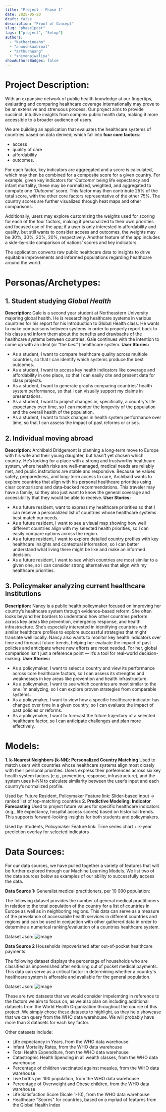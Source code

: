 ```yaml
---
title: "Project - Phase I"
date: 2025-05-20
draft: false
description: "Proof of Concept"
slug: "phase1post"
tags: ["project", "Setup"]
authors:
  - "katherineahn"
  - "anoushkaabroal"
  - "arthurhuang"
  - "shivenajwaliya"
showAuthorsBadges: false
---
```


# Project Description:
With an expansive network of public health knowledge at our fingertips, evaluating and comparing healthcare coverage internationally may prove to be an extensive and strenuous process. Our project aims to provide succinct, intuitive insights from complex public health data, making it more accessible to a broader audience of users. 

We are building an application that evaluates the healthcare systems of countries based on data derived, which fall into **four core factors**:
- access
- quality of care
- affordability
- outcomes. 

For each factor, key indicators are aggregated and a score is calculated, which may then be combined for a composite score for a given country. For example, given key indicators for _‘Outcome’_ being life expectancy and infant mortality, these may be normalized, weighted, and aggregated to compute one _‘Outcome’_ score. This factor may then contribute 25% of the total score, with the other core factors representative of the other 75%. The country scores are further visualized through heat maps and other comparisons.

Additionally, users may explore customizing the weights used for scoring for each of the four factors, making it personalized to their own priorities and focused use of the app; if a user is only interested in affordability and quality, but still wants to consider access and outcomes, the weights may be 30%, 30%, 20%, 20%, respectively. Another feature of the app includes a side-by-side comparison of nations’ scores and key indicators. 

The application converts raw public healthcare data to insights to drive equitable improvements and informed populations regarding healthcare around the world.



# Personas/Archetypes: 
## 1. Student studying _Global Health_
**Description:** Gale is a second year student at Northeastern University majoring global health. He is researching healthcare systems in various countries for his report for his Introduction to Global Health class. He wants to make comparisons between systems in order to properly report back to his class and inform them about the benefits and drawbacks of the healthcare systems between countries. Gale continues with the intention to come up with an ideal (or “the _best_”) healthcare system. 
**User Stories:**
- As a student, I want to compare healthcare quality across multiple countries, so that I can identify which systems produce the best outcomes.
- As a student, I want to access key health indicators like coverage and affordability in one place, so that I can easily cite and present data for class projects.
- As a student, I want to generate graphs comparing countries' health system performance, so that I can visually support my claims in presentations.
- As a student, I want to project changes in, specifically, a country's life expectancy over time, so I can monitor the longevity of the population and the overall health of the population.
- As a student, I want to track changes in health system performance over time, so that I can assess the impact of past reforms or crises.


## 2. Individual moving abroad
**Description:** Archibald Bridgemont is planning a long-term move to Europe with his wife and their young daughter, but hasn't yet chosen which country. He’s looking for a place with a strong and trustworthy healthcare system, where health risks are well-managed, medical needs are reliably met, and public institutions are stable and responsive. Because he values safety, preparedness, and long-term access to care, Archibald wants to explore countries that align with his personal healthcare priorities using clear comparisons and data-backed recommendations. This traveler may have a family, so they also just want to know the general coverage and accessibility that they would be able to receive. 
**User Stories:**
- As a future resident, want to express my healthcare priorities so that I can receive a personalized list of countries whose healthcare systems best match our needs. 
- As a future resident, I want to see a visual map showing how well different countries align with my selected health priorities, so I can easily compare options across the region. 
- As a future resident, I want to explore detailed country profiles with key healthcare insights and contextual information, so I can better understand what living there might be like and make an informed decision.
- As a future resident, I want to see which countries are most similar to a given one, so I can consider strong alternatives that align with my healthcare priorities.


## 3. Policymaker analyzing current healthcare institutions
**Description:** Nancy is a public health policymaker focused on improving her country’s healthcare system through evidence-based reform. She often looks beyond her borders to understand how other countries perform across key areas like prevention, emergency response, and health infrastructure. She’s especially interested in identifying countries with similar healthcare profiles to explore successful strategies that might translate well locally. Nancy also wants to monitor key health indicators over time and forecast future trends, helping her evaluate the impact of past policies and anticipate where new efforts are most needed. For her, global comparison isn’t just a reference point — it’s a tool for real-world decision-making. 
**User Stories:**
- As a policymaker, I want to select a country and view its performance across core healthcare factors, so I can assess its strengths and weaknesses in key areas like prevention and health infrastructure.
- As a policymaker, I want to see which countries are most similar to the one I’m analyzing, so I can explore proven strategies from comparable systems.
- As a policymaker, I want to view how a specific healthcare indicator has changed over time in a given country, so I can evaluate the impact of past policies or reforms.
- As a policymaker, I want to forecast the future trajectory of a selected healthcare factor, so I can anticipate challenges and plan more effectively.

# Models: 
**1. k-Nearest Neighbors (k-NN): Personalized Country Matching**
Used to match users with countries whose healthcare systems align most closely with their personal priorities. Users express their preferences across six key health system factors (e.g., prevention, response, infrastructure), and the system uses k-NN to calculate similarity between the user’s input and each country’s normalized profile.

Used by: Future Resident, Policymaker
Feature link: Slider-based input → ranked list of top-matching countries
**2. Predictive Modeling: Indicator Forecasting**
Used to project future values for specific healthcare indicators (e.g., life expectancy, hospital access scores) based on historical trends. This supports forward-looking insights for both students and policymakers.

Used by: Students, Policymaker
Feature link: Time series chart + k-year prediction overlay for selected indicators


# Data Sources: 
For our data sources, we have pulled together a variety of features that will be further explored through our Machine Learning Models. We list two of the data sources below as examples of our ability to successfully access the data. 

**Data Source 1:**
Generalist medical practitioners, per 10 000 population:

The following dataset provides the number of general medical practitioners in relation to the total
population of the country for a list of countries in Europe as well as in neighboring regions.
This data can serve as a measure of the prevelance of accessabile health services in different countries and regions and can be used in conjuction with other gathered data in order to determine a numerical ranking/evaluation of a countries healthcare system.

Dataset Json:
![image](Practioner_dataframe.png)



**Data Source 2**
Households impoverished after out-of-pocket healthcare payments

The following dataset displays the percentage of households who are classified as impoverished after
enduring out of pocket medical payments. This data can serve as a critical factor in determining whether a country's healthcare system is afforable and avaliable for the general population.

Dataset Json: 
![image](impoverished_dataFrame.png)

These are two datasets that we would consider impelemting in reference to the factors we aim to focus on, as we also plan on including additional datasets from the World Health Organization throughout the course of this project. We simply chose these datasets to highlight, as they help showcase that we can query from the WHO data warehouse. We will probably have more than 3 datasets for each key factor.     

Other datasets include:
- Life expectancy in Years, from the WHO data warehouse 
- Infant Mortality Rates, from the WHO data warehouse 
- Total Health Expenditure, from the WHO data warehouse
- Catastrophic Health Spending in all wealth classes, from the WHO data warehouse
- Percentage of children vaccinated against measles, from the WHO data warehouse
- Live births per 100 population, from the WHO data warehouse 
- Percentage of Overweight and Obese children, from the WHO data warehouse
- Life Satisfaction Score (Scale 1-10), from the WHO data warehouse
- Healthcare "Scores" for countries, based on a myriad of features from the Global Health Index 


